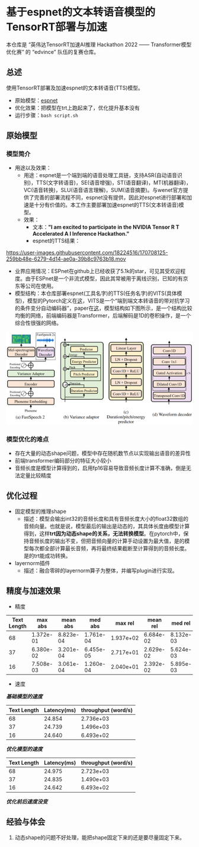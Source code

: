 # 基于espnet的文本转语音模型的TensorRT部署与加速

本仓库是 “英伟达TensorRT加速AI推理 Hackathon 2022 —— Transformer模型优化赛” 的 “edvince” 队伍的复赛仓库。

## 总述

使用TensorRT部署及加速espnet的文本转语音(TTS)模型。

 - 原始模型：[espnet](https://github.com/espnet/espnet)
 - 优化效果：把模型在trt上跑起来了，优化提升基本没有
 - 运行步骤：```bash script.sh```

## 原始模型

### 模型简介

 - 用途以及效果：
    - 用途：espnet是一个端到端的语音处理工具链，支持ASR(自动语音识别)，TTS(文字转语音)，SE(语音增强)，ST(语音翻译)，MT(机器翻译)，VC(语音转换)，SLU(语音语言理解)，SUM(语音摘要)。与wenet官方提供了完善的部署流程不同，espnet没有提供，因此对espnet进行部署和加速是十分有价值的。本工作主要部署加速espnet的TTS(文本转语音)模型。
    - 效果：
        - 文本：**"I am excited to participate in the NVIDIA Tensor R T Accelerated A I Inference Hackathon."**
        - espnet的TTS结果：

https://user-images.githubusercontent.com/18224516/170708125-259bb48e-6279-4d14-ae0a-39b8c9763b18.mov

 - 业界应用情况：ESPnet在github上已经收获了5.1k的star，可见其受欢迎程度。由于ESPnet是一个非流式模型，因此其常被用于离线识别，已知的有京东等公司在使用。
 - 模型结构：本仓库部署espnet(工具名字)的TTS(任务名字)的VITS(具体模型)，模型的Pytorch定义在[这](https://github.com/espnet/espnet/blob/5fa6dcc4e649dc66397c629d0030d09ecef36b80/espnet2/gan_tts/vits/vits.py#L52)，VITS是一个“端到端文本转语音的带对抗学习的条件变分自动编码器”，paper在[这](https://arxiv.org/abs/2006.04558)，模型结构如下图所示，是一个结构比较均衡的网络，前端编码器是Transformer，后端解码是1D的卷积操作，是一个综合性很强的网络。

![image](./resources/VITS.png)

### 模型优化的难点

 - 存在大量的动态shape问题，模型中存在随机数节点以实现输出语音的差异性
 - 前端transformer编码部分的特征大小较小
 - 音频长度是模型计算得到的，启用fp16容易导致音频长度计算不准确，倒是无法定量比较精度

## 优化过程

 - 固定模型的推理shape
     - 描述：模型会输出int32的音频长度和具有音频长度大小的float32数组的音频向量。也就是说，模型最后的输出是动态的，其具体长度由模型计算得到，这样**trt因为动态shape的关系，无法转换模型**。在pytorch中，保持音频长度的输出不变，但把音频向量的计算手动设置为最大值，是的模型每次都全部计算最长音频，再将最终结果截断至计算得到的音频长度。是的trt能成功转换。
 - layernorm插件
     - 描述：融合零碎的layernorm算子为整体，并编写plugin进行实现。

## 精度与加速效果

 - 精度

| Text Length | max abs  | mean abs | med abs  | max rel  | mean rel | med rel   |
| ----------- | -------- | -------- | -------- | -------- | -------- | --------- |
| 68          | 1.372e-01| 8.823e-04| 1.761e-04| 1.937e+02| 6.684e-02| 8.132e-03 |
| 37          | 6.380e-02| 3.201e-04| 6.455e-05| 2.717e+01| 2.629e-02| 5.624e-03 |
| 16          | 7.508e-03| 3.061e-04| 1.260e-04| 2.040e+01| 2.392e-02| 5.895e-03 |

 - 速度

***基础模型的速度***

| Text Length | Latency(ms) | throughput (word/s) |
| ----------- | ----------- | ------------------- |
| 68          | 24.854      | 2.736e+03           | 
| 37          | 24.739      | 1.496e+03           | 
| 16          | 24.640      | 6.493e+02           |

***优化模型的速度***

| Text Length | Latency(ms) | throughput (word/s) |
| ----------- | ----------- | ------------------- |
| 68          | 24.975      | 2.723e+03           | 
| 37          | 24.835      | 1.490e+03           | 
| 16          | 24.642      | 6.493e+02           |

***优化前后速度没变***


## 经验与体会

1. 动态shape的问题不好处理，能把shape固定下来的还是要尽量固定下来。
